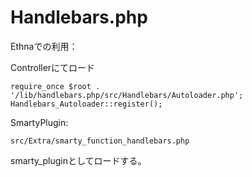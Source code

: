 Handlebars.php
==============


Ethnaでの利用：

Controllerにてロード

    require_once $root . '/lib/handlebars.php/src/Handlebars/Autoloader.php';
    Handlebars_Autoloader::register();

SmartyPlugin:

    src/Extra/smarty_function_handlebars.php
smarty_pluginとしてロードする。
